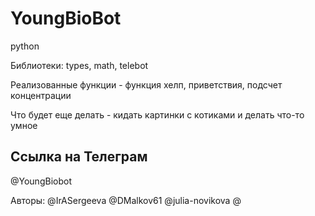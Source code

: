 # YoungBioBot

python

Библиотеки: types, math, telebot

Реализованные функции - функция хелп, приветствия, подсчет концентрации 

Что будет еще делать - кидать картинки с котиками и делать что-то умное

Ссылка на Телеграм
-------------
@YoungBiobot

Авторы:
@IrASergeeva
@DMalkov61
@julia-novikova
@

